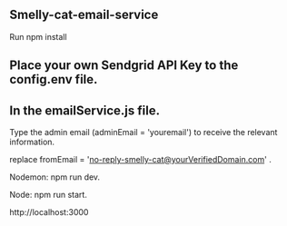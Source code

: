 ## Smelly-cat-email-service

Run npm install

## Place your own Sendgrid API Key to the config.env file.

## Ιn the emailService.js file.

Type the admin email (adminEmail = 'youremail') to receive the relevant information.

replace fromEmail = 'no-reply-smelly-cat@yourVerifiedDomain.com' .

Nodemon: npm run dev.

Node: npm run start.

http://localhost:3000

